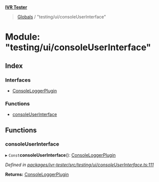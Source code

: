 **[IVR Tester](../README.md)**

> [Globals](../README.md) / "testing/ui/consoleUserInterface"

# Module: "testing/ui/consoleUserInterface"

## Index

### Interfaces

* [ConsoleLoggerPlugin](../interfaces/_testing_ui_consoleuserinterface_.consoleloggerplugin.md)

### Functions

* [consoleUserInterface](_testing_ui_consoleuserinterface_.md#consoleuserinterface)

## Functions

### consoleUserInterface

▸ `Const`**consoleUserInterface**(): [ConsoleLoggerPlugin](../interfaces/_testing_ui_consoleuserinterface_.consoleloggerplugin.md)

*Defined in [packages/ivr-tester/src/testing/ui/consoleUserInterface.ts:111](https://github.com/SketchingDev/ivr-tester/blob/437ae33/packages/ivr-tester/src/testing/ui/consoleUserInterface.ts#L111)*

**Returns:** [ConsoleLoggerPlugin](../interfaces/_testing_ui_consoleuserinterface_.consoleloggerplugin.md)
